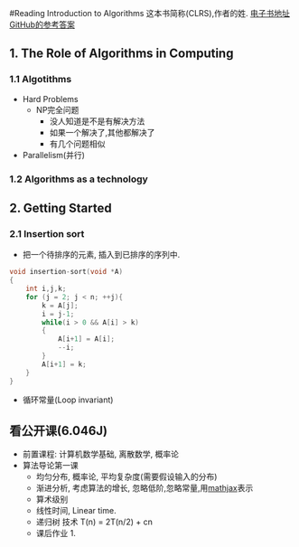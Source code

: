 #Reading Introduction to Algorithms
这本书简称(CLRS),作者的姓.
[电子书地址](http://folk.ntnu.no/nicolaat/uni/Algdat/%5BThomas_H._Cormen,_Charles_E._Leiserson,_Ronald_L.(BookFi.org).pdf)
[GitHub的参考答案](https://github.com/gzc/CLRS)

## 1. The Role of Algorithms in Computing

### 1.1 Algotithms
* Hard Problems
  * NP完全问题
    * 没人知道是不是有解决方法
    * 如果一个解决了,其他都解决了
    * 有几个问题相似
* Parallelism(并行)

### 1.2 Algorithms as a technology

## 2. Getting Started
### 2.1 Insertion sort
* 把一个待排序的元素, 插入到已排序的序列中.
```C
void insertion-sort(void *A)
{
    int i,j,k;
    for (j = 2; j < n; ++j){
        k = A[j];
        i = j-1;
        while(i > 0 && A[i] > k)
        {
            A[i+1] = A[i];
            --i;
        }
        A[i+1] = k;
    }
}
```
* 循环常量(Loop invariant)


## 看公开课(6.046J)
* 前置课程: 计算机数学基础, 离散数学, 概率论
* 算法导论第一课
  * 均匀分布, 概率论, 平均复杂度(需要假设输入的分布)
  * 渐进分析, 考虑算法的增长, 
    忽略低阶,忽略常量,用[mathjax](\theta)表示
  * 算术级别
  * 线性时间, Linear time.
  * 递归树 技术 T(n) = 2T(n/2) + cn
  * 课后作业
    1. 